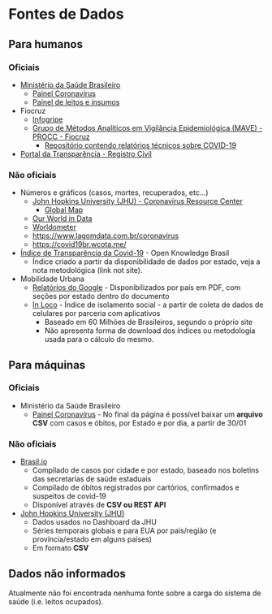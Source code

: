 # Fontes de Dados

## Para humanos

### Oficiais

- [Ministério da Saúde Brasileiro](https://saude.gov.br/)
    - [Painel Coronavírus](https://covid.saude.gov.br/)
    - [Painel de leitos e insumos](https://covid-insumos.saude.gov.br/paineis/insumos/painel.php)
- Fiocruz
    - [Infogripe](http://info.gripe.fiocruz.br/)
    - [Grupo de Métodos Analíticos em Vigilância Epidemiológica (MAVE) - PROCC - Fiocruz](https://covid-19.procc.fiocruz.br/)
        - [Repositório contendo relatórios técnicos sobre COVID-19](https://gitlab.procc.fiocruz.br/mave/repo)
- [Portal da Transparência - Registro Civil](https://transparencia.registrocivil.org.br/especial-covid)

### Não oficiais

- Números e gráficos (casos, mortes, recuperados, etc...)
    - [John Hopkins University (JHU) - Coronavirus Resource Center](https://coronavirus.jhu.edu/)
        - [Global Map](https://coronavirus.jhu.edu/map.html)
    - [Our World in Data](https://ourworldindata.org/coronavirus)
    - [Worldometer](https://www.worldometers.info/coronavirus/)
    - <https://www.lagomdata.com.br/coronavirus>
    - <https://covid19br.wcota.me/>
- [Índice de Transparência da Covid-19](https://transparenciacovid19.ok.org.br/) - Open Knowledge Brasil
    - Índice criado a partir da disponibilidade de dados por estado, veja a nota metodológica (link not site).
- Mobilidade Urbana
    - [Relatórios do Google](https://www.google.com/covid19/mobility/) - Disponibilizados por país em PDF, com seções por estado dentro do documento
    - [In Loco](https://www.inloco.com.br/pt/) - Índice de isolamento social - a partir de coleta de dados de celulares por parceria com aplicativos
        - Baseado em 60 Milhões de Brasileiros, segundo o próprio site
        - Não apresenta forma de download dos índices ou metodologia usada para o cálculo do mesmo.

## Para máquinas

### Oficiais

- Ministério da Saúde Brasileiro
    - [Painel Coronavírus](https://covid.saude.gov.br/) - No final da página é possível baixar um **arquivo CSV** com casos e óbitos, por Estado e por dia, a partir de 30/01

### Não oficiais

- [Brasil.io](https://brasil.io/dataset/covid19/caso) 
    - Compilado de casos por cidade e por estado, baseado nos boletins das secretarias de saúde estaduais
    - Compilado de óbitos registrados por cartórios, confirmados e suspeitos de covid-19
    - Disponível através de **CSV ou REST API**
- [John Hopkins University (JHU)](https://github.com/CSSEGISandData/COVID-19)
    - Dados usados no Dashboard da JHU
    - Séries temporais globais e para EUA por país/região (e província/estado em alguns países)
    - Em formato **CSV**

## Dados não informados

Atualmente não foi encontrada nenhuma fonte sobre a carga do sistema de saúde (i.e. leitos ocupados).